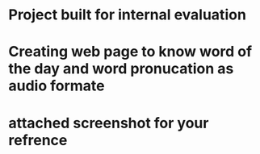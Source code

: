 # Project built for internal evaluation
# Creating web page to know word of the day and word pronucation as audio formate
# attached screenshot for your refrence
